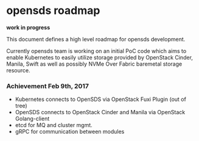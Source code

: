 #  opensds roadmap

**work in progress**

This document defines a high level roadmap for opensds development.

Currently opensds team is working on an initial PoC code which aims to enable Kubernetes to
easily utilize storage provided by OpenStack Cinder, Manila, Swift as well as possibly NVMe
Over Fabric baremetal storage resource.

### Achievement Feb 9th, 2017
- Kubernetes connects to OpenSDS via OpenStack Fuxi Plugin (out of tree)
- OpenSDS connects to OpenStack Cinder and Manila via OpenStack Golang-client
- etcd for MQ and cluster mgmt.
- gRPC for communication between modules
